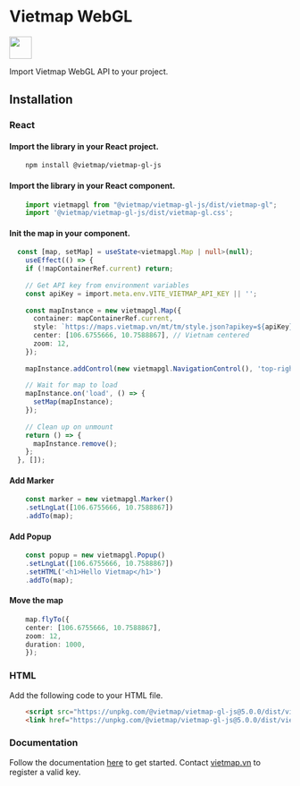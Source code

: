 # Vietmap WebGL
[<img src="https://bizweb.dktcdn.net/100/415/690/themes/804206/assets/logo.png?1689561872933" height="40"/> </p>](https://maps.vietmap.vn/)
Import Vietmap WebGL API to your project.

## Installation

### React
#### Import the library in your React project.
```bash
    npm install @vietmap/vietmap-gl-js
```
#### Import the library in your React component.
```ts
    import vietmapgl from "@vietmap/vietmap-gl-js/dist/vietmap-gl";
    import '@vietmap/vietmap-gl-js/dist/vietmap-gl.css';

```

#### Init the map in your component.
```ts
  const [map, setMap] = useState<vietmapgl.Map | null>(null);
    useEffect(() => {
    if (!mapContainerRef.current) return;
    
    // Get API key from environment variables
    const apiKey = import.meta.env.VITE_VIETMAP_API_KEY || '';
    
    const mapInstance = new vietmapgl.Map({
      container: mapContainerRef.current,
      style: `https://maps.vietmap.vn/mt/tm/style.json?apikey=${apiKey}`,
      center: [106.6755666, 10.7588867], // Vietnam centered
      zoom: 12,
    });
    
    mapInstance.addControl(new vietmapgl.NavigationControl(), 'top-right');
    
    // Wait for map to load
    mapInstance.on('load', () => {
      setMap(mapInstance);
    });
    
    // Clean up on unmount
    return () => {
      mapInstance.remove();
    };
  }, []);
```
#### Add Marker
```ts
    const marker = new vietmapgl.Marker()
    .setLngLat([106.6755666, 10.7588867])
    .addTo(map);
```
#### Add Popup
```ts
    const popup = new vietmapgl.Popup()
    .setLngLat([106.6755666, 10.7588867])
    .setHTML('<h1>Hello Vietmap</h1>')
    .addTo(map);
```

#### Move the map
```ts
    map.flyTo({
    center: [106.6755666, 10.7588867],
    zoom: 12,
    duration: 1000,
    });
```

### HTML
Add the following code to your HTML file.
```html
    <script src="https://unpkg.com/@vietmap/vietmap-gl-js@5.0.0/dist/vietmap-gl.js"></script>
    <link href="https://unpkg.com/@vietmap/vietmap-gl-js@5.0.0/dist/vietmap-gl.css" rel="stylesheet" />
```

### Documentation
Follow the documentation [here](https://github.com/vietmap-company/vietmap-gl/docs/documentation.md) to get started.
Contact [vietmap.vn](https://bit.ly/vietmap-api) to register a valid key.
